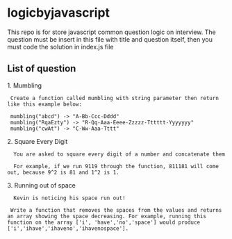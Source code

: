 # logicbyjavascript
This repo is for store javascript common question logic on interview.
The question must be insert in this file with title and question itself, then you must code the solution in index.js file

## List of question
<span>1.</span> Mumbling<br/>
   ```
    Create a function called mumbling with string parameter then return like this example below:

    mumbling("abcd") -> "A-Bb-Ccc-Dddd"
    mumbling("RqaEzty") -> "R-Qq-Aaa-Eeee-Zzzzz-Tttttt-Yyyyyyy"
    mumbling("cwAt") -> "C-Ww-Aaa-Tttt"
   ```
<span>2.</span> Square Every Digit<br/>
  ```
    You are asked to square every digit of a number and concatenate them

    For example, if we run 9119 through the function, 811181 will come out, because 9^2 is 81 and 1^2 is 1.
   ```
<span>3.</span> Running out of space<br/>
  ```
    Kevin is noticing his space run out!

   Write a function that removes the spaces from the values and returns an array showing the space decreasing. For example, running this function on the array ['i', 'have','no','space'] would produce ['i','ihave','ihaveno','ihavenospace'].
   ```